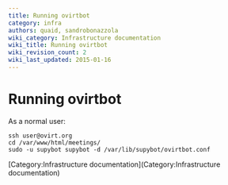 ```yaml
---
title: Running ovirtbot
category: infra
authors: quaid, sandrobonazzola
wiki_category: Infrastructure documentation
wiki_title: Running ovirtbot
wiki_revision_count: 2
wiki_last_updated: 2015-01-16
---
```


# Running ovirtbot

As a normal user:

    ssh user@ovirt.org
    cd /var/www/html/meetings/
    sudo -u supybot supybot -d /var/lib/supybot/ovirtbot.conf

[Category:Infrastructure documentation](Category:Infrastructure documentation)
